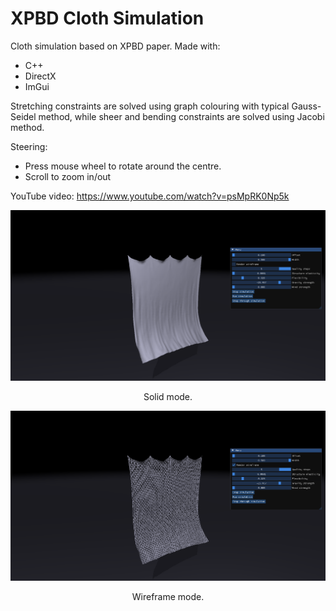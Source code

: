 # XPBD Cloth Simulation

Cloth simulation based on XPBD paper.
Made with:
- C++
- DirectX
- ImGui

Stretching constraints are solved using graph colouring with typical Gauss-Seidel method, while sheer and bending constraints are solved using Jacobi method.

Steering:
- Press mouse wheel to rotate around the centre.
- Scroll to zoom in/out

YouTube video: https://www.youtube.com/watch?v=psMpRK0Np5k

![Solid Image](./images/Solid.png)
<p align="center">Solid mode.</p>

![Wireframe Image](./images/Wireframe.png)
<p align="center">Wireframe mode.</p>